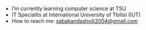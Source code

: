 
-  I’m currently learning computer science at TSU
-  IT Specialits at International University of Tbilisi (IUT)
-  How to reach me: sabakandashvili2004@gmail.com
